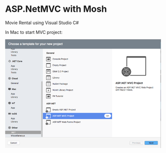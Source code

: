 # ASP.NetMVC with Mosh

Movie Rental using Visual Studio C#

In Mac to start MVC project:

![alt text](screenShot.png)
